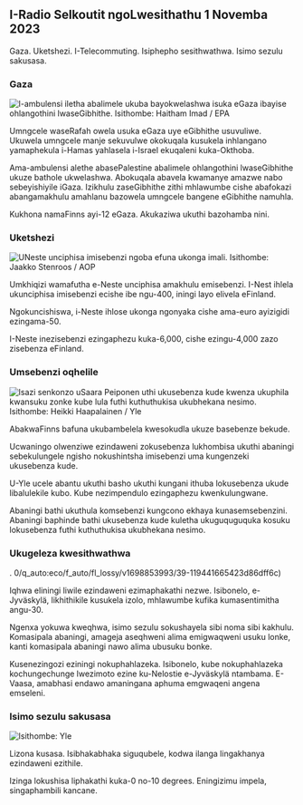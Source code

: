 ## I-Radio Selkoutit ngoLwesithathu 1 Novemba 2023

Gaza. Uketshezi. I-Telecommuting. Isiphepho sesithwathwa. Isimo sezulu sakusasa.

### Gaza

![I-ambulensi iletha abalimele ukuba bayokwelashwa isuka eGaza ibayise ohlangothini lwaseGibhithe. Isithombe: Haitham Imad / EPA](https://images.cdn.yle.fi/image/upload/c_crop,h_2821,w_5016,x_0,y_744/ar_1.777777777777777,c_fill,g_faces,w_1/65.0q_auto:eco/f_auto/fl_lossy/v1698852282/39-1194530654258b7aaf7a)

Umngcele waseRafah owela usuka eGaza uye eGibhithe usuvuliwe. Ukuwela umngcele manje sekuvulwe okokuqala kusukela inhlangano yamaphekula i-Hamas yahlasela i-Israel ekuqaleni kuka-Okthoba.

Ama-ambulensi alethe abasePalestine abalimele ohlangothini lwaseGibhithe ukuze bathole ukwelashwa. Abokuqala abavela kwamanye amazwe nabo sebeyishiyile iGaza. Izikhulu zaseGibhithe zithi mhlawumbe cishe abafokazi abangamakhulu amahlanu bazowela umngcele bangene eGibhithe namuhla.

Kukhona namaFinns ayi-12 eGaza. Akukaziwa ukuthi bazohamba nini.

### Uketshezi

![UNeste unciphisa imisebenzi ngoba efuna ukonga imali. Isithombe: Jaakko Stenroos / AOP](https://images.cdn.yle.fi/image/upload/c_crop,h_2611,w_4643,x_0,y_483/ar_1.777777777777777,c_fill,g_faces/0,wp_6,wp_1.q_auto:eco/f_auto/fl_lossy/v1698838481/39-1191437653a0928a0b5b)

Umkhiqizi wamafutha e-Neste unciphisa amakhulu emisebenzi. I-Nest ihlela ukunciphisa imisebenzi ecishe ibe ngu-400, iningi layo elivela eFinland.

Ngokuncishiswa, i-Neste ihlose ukonga ngonyaka cishe ama-euro ayizigidi ezingama-50.

I-Neste inezisebenzi ezingaphezu kuka-6,000, cishe ezingu-4,000 zazo zisebenza eFinland.

### Umsebenzi oqhelile

![Isazi senkonzo uSaara Peiponen uthi ukusebenza kude kwenza ukuphila kwansuku zonke kube lula futhi kuthuthukisa ukubhekana nesimo. Isithombe: Heikki Haapalainen / Yle](https://images.cdn.yle.fi/image/upload/c_crop,h_2988,w_5312,x_16,y_569/ar_1.7777777777777777,c_fill,g_p2_50,w_160,q_auto:eco/f_auto/fl_lossy/v1698754242/39-11936826540ed9ea44a0)

AbakwaFinns bafuna ukubambelela kwesokudla ukuze basebenze bekude.

Ucwaningo olwenziwe ezindaweni zokusebenza lukhombisa ukuthi abaningi sebekulungele ngisho nokushintsha imisebenzi uma kungenzeki ukusebenza kude.

U-Yle ucele abantu ukuthi basho ukuthi kungani ithuba lokusebenza ukude libalulekile kubo. Kube nezimpendulo ezingaphezu kwenkulungwane.

Abaningi bathi ukuthula komsebenzi kungcono ekhaya kunasemsebenzini. Abaningi baphinde bathi ukusebenza kude kuletha ukuguquguquka kosuku lokusebenza futhi kuthuthukisa ukubhekana nesimo.

### Ukugeleza kwesithwathwa

. 0/q_auto:eco/f_auto/fl_lossy/v1698853993/39-119441665423d86dff6c)

Iqhwa eliningi liwile ezindaweni ezimaphakathi nezwe. Isibonelo, e-Jyväskylä, likhithikile kusukela izolo, mhlawumbe kufika kumasentimitha angu-30.

Ngenxa yokuwa kweqhwa, isimo sezulu sokushayela sibi noma sibi kakhulu. Komasipala abaningi, amageja aseqhweni alima emigwaqweni usuku lonke, kanti komasipala abaningi nawo alima ubusuku bonke.

Kusenezingozi eziningi nokuphahlazeka. Isibonelo, kube nokuphahlazeka kochungechunge lwezimoto ezine ku-Nelostie e-Jyväskylä ntambama. E-Vaasa, amabhasi endawo amaningana aphuma emgwaqeni angena emseleni.

### Isimo sezulu sakusasa

![ Isithombe: Yle](https://images.cdn.yle.fi/image/upload/c_crop,h_1080,w_1919,x_0,y_0/ar_1.77777777777777777,c_fill,g_faces,h_6710/0_pq2uto.:eco/f_auto/fl_lossy/v1698848166/39-119453865425d62868a1)

Lizona kusasa. Isibhakabhaka siguqubele, kodwa ilanga lingakhanya ezindaweni ezithile.

Izinga lokushisa liphakathi kuka-0 no-10 degrees. Eningizimu impela, singaphambili kancane.